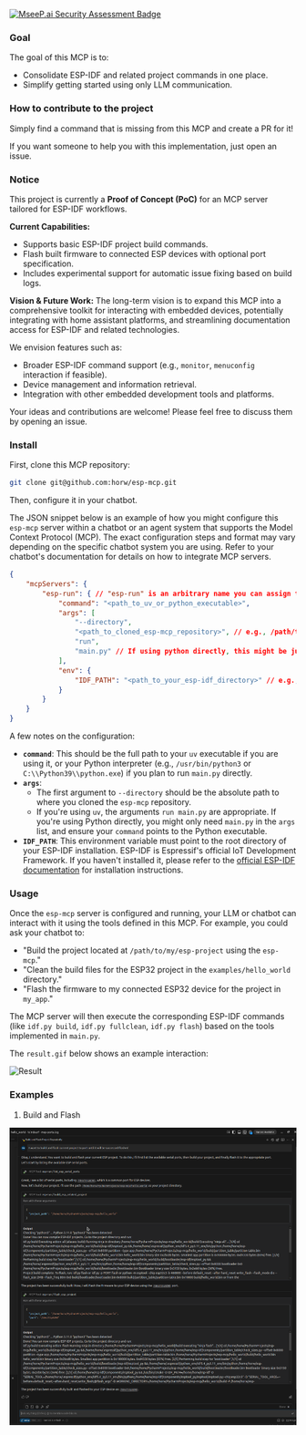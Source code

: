[![MseeP.ai Security Assessment Badge](https://mseep.net/pr/horw-esp-mcp-badge.png)](https://mseep.ai/app/horw-esp-mcp)

### Goal
The goal of this MCP is to:
- Consolidate ESP-IDF and related project commands in one place.
- Simplify getting started using only LLM communication.

### How to contribute to the project

Simply find a command that is missing from this MCP and create a PR for it!

If you want someone to help you with this implementation, just open an issue.


### Notice
This project is currently a **Proof of Concept (PoC)** for an MCP server tailored for ESP-IDF workflows. 

**Current Capabilities:**
*   Supports basic ESP-IDF project build commands.
*   Flash built firmware to connected ESP devices with optional port specification.
*   Includes experimental support for automatic issue fixing based on build logs.

**Vision & Future Work:**
The long-term vision is to expand this MCP into a comprehensive toolkit for interacting with embedded devices, potentially integrating with home assistant platforms, and streamlining documentation access for ESP-IDF and related technologies. 

We envision features such as:
*   Broader ESP-IDF command support (e.g., `monitor`, `menuconfig` interaction if feasible).
*   Device management and information retrieval.
*   Integration with other embedded development tools and platforms.

Your ideas and contributions are welcome! Please feel free to discuss them by opening an issue.


### Install  

First, clone this MCP repository:  

```bash
git clone git@github.com:horw/esp-mcp.git
```  

Then, configure it in your chatbot. 

The JSON snippet below is an example of how you might configure this `esp-mcp` server within a chatbot or an agent system that supports the Model Context Protocol (MCP). The exact configuration steps and format may vary depending on the specific chatbot system you are using. Refer to your chatbot's documentation for details on how to integrate MCP servers.

```json
{
    "mcpServers": {
        "esp-run": { // "esp-run" is an arbitrary name you can assign to this server configuration.
            "command": "<path_to_uv_or_python_executable>",
            "args": [
                "--directory",
                "<path_to_cloned_esp-mcp_repository>", // e.g., /path/to/your/cloned/esp-mcp
                "run",
                "main.py" // If using python directly, this might be just "main.py" and `command` would be your python interpreter
            ],
            "env": {
                "IDF_PATH": "<path_to_your_esp-idf_directory>" // e.g., ~/esp/esp-idf or C:\\Espressif\\frameworks\\esp-idf
            }
        }
    }
}
```

A few notes on the configuration:

*   **`command`**: This should be the full path to your `uv` executable if you are using it, or your Python interpreter (e.g., `/usr/bin/python3` or `C:\\Python39\\python.exe`) if you plan to run `main.py` directly.
*   **`args`**:
    *   The first argument to `--directory` should be the absolute path to where you cloned the `esp-mcp` repository.
    *   If you're using `uv`, the arguments `run main.py` are appropriate. If you're using Python directly, you might only need `main.py` in the `args` list, and ensure your `command` points to the Python executable.
*   **`IDF_PATH`**: This environment variable must point to the root directory of your ESP-IDF installation. ESP-IDF is Espressif's official IoT Development Framework. If you haven't installed it, please refer to the [official ESP-IDF documentation](https://docs.espressif.com/projects/esp-idf/en/latest/esp32/get-started/index.html) for installation instructions.

### Usage

Once the `esp-mcp` server is configured and running, your LLM or chatbot can interact with it using the tools defined in this MCP. For example, you could ask your chatbot to:

*   "Build the project located at `/path/to/my/esp-project` using the `esp-mcp`."
*   "Clean the build files for the ESP32 project in the `examples/hello_world` directory."
*   "Flash the firmware to my connected ESP32 device for the project in `my_app`."

The MCP server will then execute the corresponding ESP-IDF commands (like `idf.py build`, `idf.py fullclean`, `idf.py flash`) based on the tools implemented in `main.py`.

The `result.gif` below shows an example interaction:

![Result](./result.gif)


### Examples 


1. Build and Flash
<img src="./examples/build-flash.png">




